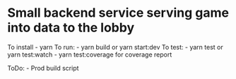 # Small backend service serving game into data to the lobby

To install
	- yarn
To run:
	- yarn build or yarn start:dev
To test:
	- yarn test or yarn test:watch
	- yarn test:coverage for coverage report

ToDo:
	- Prod build script
	
